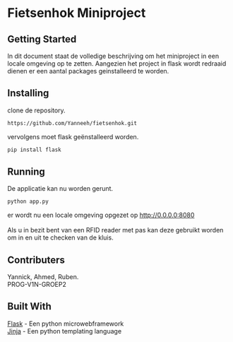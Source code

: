 # Fietsenhok Miniproject

## Getting Started
In dit document staat de volledige beschrijving om het miniproject in een locale omgeving op te zetten. Aangezien het project in flask wordt redraaid dienen er een aantal packages geinstalleerd te worden.

## Installing
clone de repository.
```html
https://github.com/Yanneeh/fietsenhok.git
```
vervolgens moet flask geënstalleerd worden.
```html
pip install flask
```
## Running
De applicatie kan nu worden gerunt.
```html
python app.py
```
er wordt nu een locale omgeving opgezet op 
http://0.0.0.0:8080<br><br>
Als u in bezit bent van een RFID reader met pas kan deze gebruikt worden om in en uit te checken van de kluis.

## Contributers
Yannick,
Ahmed,
Ruben.<br>
PROG-V1N-GROEP2

## Built With
[Flask](http://flask.palletsprojects.com/en/1.1.x/) - Een python microwebframework<br>
[Jinja](https://jinja.palletsprojects.com/en/2.10.x/) - Een python templating language

